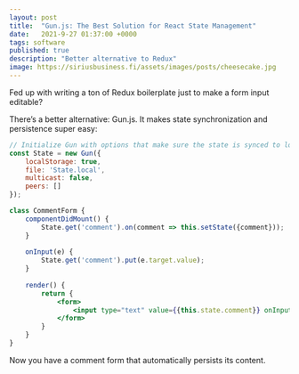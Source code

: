 ```yaml
---
layout: post
title:  "Gun.js: The Best Solution for React State Management"
date:   2021-9-27 01:37:00 +0000
tags: software
published: true
description: "Better alternative to Redux"
image: https://siriusbusiness.fi/assets/images/posts/cheesecake.jpg
---
```


Fed up with writing a ton of Redux boilerplate just to make a form input editable?

There’s a better alternative: Gun.js. It makes state synchronization and persistence super easy:

```jsx
// Initialize Gun with options that make sure the state is synced to localStorage only
const State = new Gun({
    localStorage: true,
    file: 'State.local', 
    multicast: false,
    peers: []
});

class CommentForm {
    componentDidMount() {
        State.get('comment').on(comment => this.setState({comment}));
    }
    
    onInput(e) {
        State.get('comment').put(e.target.value);
    }
    
    render() {
        return {
            <form>
                <input type="text" value={{this.state.comment}} onInput={e => this.onInput(e)} />
            </form>
        }
    }
}
```

Now you have a comment form that automatically persists its content.